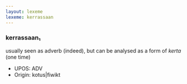 ```yaml
---
layout: lexeme
lexeme: kerrassaan
---
```


###  kerrassaan₁

usually seen as adverb (indeed), but can be analysed as a form of *kerta* (one time)
* UPOS:  ADV
* Origin:  kotus|fiwikt

